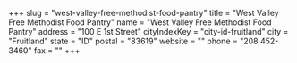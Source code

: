 +++
slug = "west-valley-free-methodist-food-pantry"
title = "West Valley Free Methodist Food Pantry"
name = "West Valley Free Methodist Food Pantry"
address = "100 E 1st Street"
cityIndexKey = "city-id-fruitland"
city = "Fruitland"
state = "ID"
postal = "83619"
website = ""
phone = "208 452-3460"
fax = ""
+++
